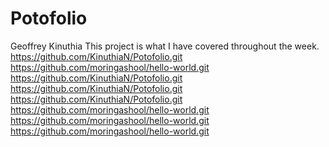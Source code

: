 # Potofolio
Geoffrey Kinuthia
This project is what I have covered throughout the week.
https://github.com/KinuthiaN/Potofolio.git
https://github.com/moringashool/hello-world.git
https://github.com/KinuthiaN/Potofolio.git
https://github.com/KinuthiaN/Potofolio.git
https://github.com/KinuthiaN/Potofolio.git
https://github.com/moringashool/hello-world.git
https://github.com/moringashool/hello-world.git
https://github.com/moringashool/hello-world.git
